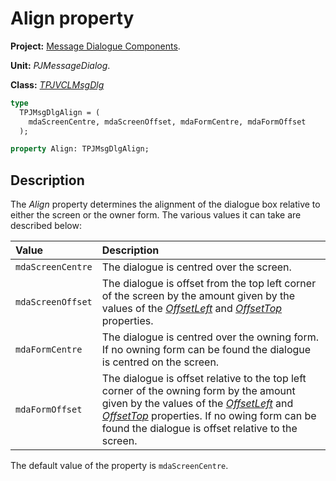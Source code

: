 # Align property #

**Project:** [Message Dialogue Components](../API.md).

**Unit:** _PJMessageDialog_.

**Class:** _[TPJVCLMsgDlg](./TPJVCLMsgDlg.md)_

```pascal
type
  TPJMsgDlgAlign = (
    mdaScreenCentre, mdaScreenOffset, mdaFormCentre, mdaFormOffset
  );

property Align: TPJMsgDlgAlign;
```

## Description ##

The _Align_ property determines the alignment of the dialogue box relative to either the screen or the owner form. The various values it can take are described below:

| **Value** | **Description** |
|:----------|:----------------|
| `mdaScreenCentre` | The dialogue is centred over the screen. |
| `mdaScreenOffset` | The dialogue is offset from the top left corner of the screen by the amount given by the values of the _[OffsetLeft](./TPJVCLMsgDlg-OffsetLeft.md)_ and _[OffsetTop](./TPJVCLMsgDlg-OffsetTop.md)_ properties. |
| `mdaFormCentre` | The dialogue is centred over the owning form. If no owning form can be found the dialogue is centred on the screen. |
| `mdaFormOffset` | The dialogue is offset relative to the top left corner of the owning form by the amount given by the values of the _[OffsetLeft](./TPJVCLMsgDlg-OffsetLeft.md)_ and _[OffsetTop](./TPJVCLMsgDlg-OffsetTop.md)_ properties. If no owing form can be found the dialogue is offset relative to the screen. |

The default value of the property is `mdaScreenCentre`.